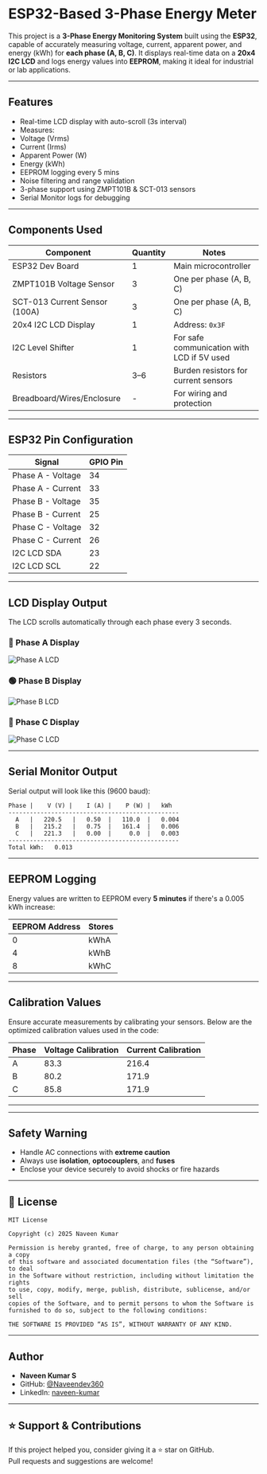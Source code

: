 #  ESP32-Based 3-Phase Energy Meter

This project is a **3-Phase Energy Monitoring System** built using the **ESP32**, capable of accurately measuring voltage, current, apparent power, and energy (kWh) for **each phase (A, B, C)**. It displays real-time data on a **20x4 I2C LCD** and logs energy values into **EEPROM**, making it ideal for industrial or lab applications.

---

##  Features

-  Real-time LCD display with auto-scroll (3s interval)
-  Measures:
  - Voltage (Vrms)
  - Current (Irms)
  - Apparent Power (W)
  - Energy (kWh)
-  EEPROM logging every 5 mins
-  Noise filtering and range validation
-  3-phase support using ZMPT101B & SCT-013 sensors
-  Serial Monitor logs for debugging

---

##  Components Used

| Component                       | Quantity | Notes                                      |
|--------------------------------|----------|--------------------------------------------|
| ESP32 Dev Board                | 1        | Main microcontroller                       |
| ZMPT101B Voltage Sensor        | 3        | One per phase (A, B, C)                    |
| SCT-013 Current Sensor (100A)  | 3        | One per phase (A, B, C)                    |
| 20x4 I2C LCD Display           | 1        | Address: `0x3F`                             |
| I2C Level Shifter              | 1        | For safe communication with LCD if 5V used |
| Resistors                      | 3–6      | Burden resistors for current sensors       |
| Breadboard/Wires/Enclosure     | -        | For wiring and protection                  |

---

##  ESP32 Pin Configuration

| Signal               | GPIO Pin |
|----------------------|----------|
| Phase A - Voltage    | 34       |
| Phase A - Current    | 33       |
| Phase B - Voltage    | 35       |
| Phase B - Current    | 25       |
| Phase C - Voltage    | 32       |
| Phase C - Current    | 26       |
| I2C LCD SDA          | 23       |
| I2C LCD SCL          | 22       |

---

##  LCD Display Output

The LCD scrolls automatically through each phase every 3 seconds.

### 🔵 Phase A Display

![Phase A LCD](images/lcd_phase_a.jpg)

### 🟢 Phase B Display

![Phase B LCD](images/lcd_phase_b.jpg)

### 🔴 Phase C Display

![Phase C LCD](images/lcd_phase_c.jpg)

---

##  Serial Monitor Output

Serial output will look like this (9600 baud):

```
Phase |    V (V) |    I (A) |    P (W) |   kWh
------------------------------------------------
  A   |   220.5   |   0.50  |   110.0  |   0.004
  B   |   215.2   |   0.75  |   161.4  |   0.006
  C   |   221.3   |   0.00  |     0.0  |   0.003
------------------------------------------------
Total kWh:   0.013
```

---

##  EEPROM Logging

Energy values are written to EEPROM every **5 minutes** if there's a 0.005 kWh increase:

| EEPROM Address | Stores  |
|----------------|---------|
| 0              | kWhA    |
| 4              | kWhB    |
| 8              | kWhC    |

---

##  Calibration Values

Ensure accurate measurements by calibrating your sensors. Below are the optimized calibration values used in the code:

| Phase | Voltage Calibration | Current Calibration |
|-------|----------------------|---------------------|
| A     | 83.3                 | 216.4               |
| B     | 80.2                 | 171.9               |
| C     | 85.8                 | 171.9               |

---
---

##  Safety Warning

- Handle AC connections with **extreme caution**
- Always use **isolation**, **optocouplers**, and **fuses**
- Enclose your device securely to avoid shocks or fire hazards

---

## 📜 License

```
MIT License

Copyright (c) 2025 Naveen Kumar

Permission is hereby granted, free of charge, to any person obtaining a copy
of this software and associated documentation files (the “Software”), to deal
in the Software without restriction, including without limitation the rights
to use, copy, modify, merge, publish, distribute, sublicense, and/or sell
copies of the Software, and to permit persons to whom the Software is
furnished to do so, subject to the following conditions:

THE SOFTWARE IS PROVIDED “AS IS”, WITHOUT WARRANTY OF ANY KIND.
```

---

##  Author

- **Naveen Kumar S**
- GitHub: [@Naveendev360](https://github.com/Naveendev360)
- LinkedIn: [naveen-kumar](https://www.linkedin.com/in/naveen-kumar-31a168251/)

---

## ⭐ Support & Contributions

If this project helped you, consider giving it a ⭐ star on GitHub.  
Pull requests and suggestions are welcome!

